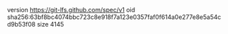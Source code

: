 version https://git-lfs.github.com/spec/v1
oid sha256:63bf8bc4074bbc723c8e918f7a123e0357faf0f614a0e277e8e5a54cd9b53f08
size 4145
